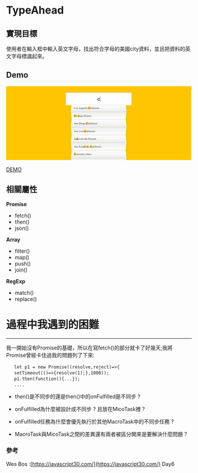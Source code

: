 #  TypeAhead  #

##  **實現目標**  ##

使用者在輸入框中輸入英文字母，找出符合字母的美國city資料，並且把資料的英文字母標識起來。
##  **Demo**  ##
<img src="img/type-ahead-demo.png" width="590" height="200"/>

[DEMO](https://doggyun.github.io/TypeAhead/TypeAhead.html)

## **相關屬性** ##

**Promise**

- fetch()
- then()
- json()


**Array**

- filter()
- map()
- push()
- join()

**RegExp**

- match()
- replace()


# 過程中我遇到的困難 #

----------
我一開始沒有Promise的基礎，所以在寫fetch()的部分就卡了好幾天;我將Promise曾經卡住過我的問題列了下來:

       let p1 = new Promise((resolve,reject)=>{
       setTimeout(()=>{resolve(1);},1000));
       p1.then(function(){...});
       ....       

- then()是不同步的還是then()中的onFulfilled是不同步 ? 

- onFulfilled為什麼被設計成不同步 ? 且放在MicoTask裡 ? 

- onFulfilled任務為什麼會優先執行於其他MacroTask中的不同步任務 ? 

- MacroTask與MicoTask之間的差異還有兩者被區分開來是要解決什麼問題 ?

 

 
### 參考 ###
Wes Bos :[https://javascript30.com/](https://javascript30.com/) Day6





   
